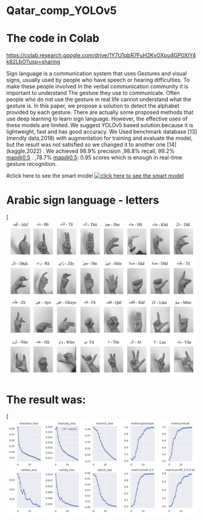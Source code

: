 # Qatar_comp_YOLOv5

# The code in Colab 
https://colab.research.google.com/drive/1Y7U1qbR7FuH2KvOXpu4GP0XIY4k82LbO?usp=sharing

Sign language is a communication system that uses Gestures and visual signs, usually used by people who have speech or hearing difficulties. To make these people involved In the verbal communication community it is important to understand The gesture they use to communicate. Often people who do not use the gesture in real life cannot understand what the gesture is. In this paper, we propose a solution to detect the alphabet provided by each gesture. There are actually some proposed methods that use deep learning to learn sign language. However, the effective uses of these models are limited. We suggest YOLOv5 based solution because it is lightweight, fast and has good accuracy. We Used benchmark database [13] (mendly data,2018) with augmentation for training and evaluate the model, but the result was not satisfied so we changed it to another one [14] (kaggle,2022)  . We achieved 98.9% precision ,98.8% recall, 99.2% map@0.5 . ,78.7% map@0.5: 0.95 scores which is enough in real-time gesture recognition.

#click here to see the smart model
[![click here to see the smart model](https://img.youtube.com/vi/YOUTUBE_VIDEO_ID_HERE/0.jpg)](https://www.youtube.com/embed/lbNY_MWO8Kk)
# Arabic sign language - letters
[![ARSlang ](https://github.com/Alrehawi/Qatar_comp_YOLOv5/blob/main/Signs_32_New.png)

# The result was:
[![Result ](https://github.com/Alrehawi/Qatar_comp_YOLOv5/blob/main/results.png)


